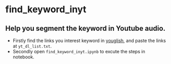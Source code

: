 # find_keyword_inyt
## Help you segment the keyword in Youtube audio.
- Firstly find the links you interest keyword in [youglish](https://youglish.com/), and paste the links at `yt_dl_list.txt`.
- Secondly open `find_keyword_inyt.ipynb` to excute the steps in notebook.
